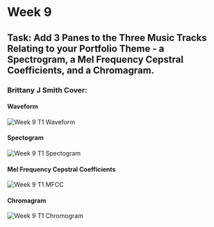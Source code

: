 # Week 9
## Task: Add 3 Panes to the Three Music Tracks Relating to your Portfolio Theme - a Spectrogram, a Mel Frequency Cepstral Coefficients, and a Chromagram.
### Brittany J Smith Cover:
#### Waveform
![Week 9 T1 Waveform](https://github.com/user-attachments/assets/2eec8ef5-e22b-4e16-8005-c5b3de86ab67)
#### Spectogram
![Week 9 T1 Spectogram](https://github.com/user-attachments/assets/c8359dfc-a22e-49aa-b13c-e6a0890a9863)
#### Mel Frequency Cepstral Coefficients
![Week 9 T1 MFCC](https://github.com/user-attachments/assets/ee46cae7-c8ff-40b1-be5e-bf69e3ae04f8)
#### Chromagram
![Week 9 T1 Chromogram](https://github.com/user-attachments/assets/3aebc705-e46b-4f1c-82ae-9545e491f4ef)
